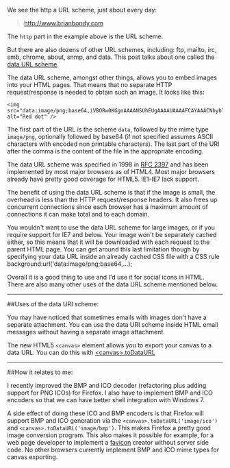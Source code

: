 We see the http a URL scheme, just about every day:

> http://www.brianbondy.com

The `http` part in the example above is the URL scheme.

But there are also dozens of other URL schemes, including: ftp, mailto, irc, smb, chrome, about, snmp, and data.
This post talks about one called the [data URL scheme][1].

The data URL scheme, amongst other things, allows you to embed images into your HTML pages.
That means that no separate HTTP request/response is needed to obtain such an image.
It looks like this:

    <img src="data:image/png;base64,iVBORw0KGgoAAAANSUhEUgAAAAUAAAAFCAYAAACNbyblAAAAHElEQVQI12P4//8/w38GIAXDIBKE0DHxgljNBAAO9TXL0Y4OHwAAAABJRU5ErkJggg==" alt="Red dot" />

The first part of the URL is the scheme `data`, followed by the mime type `image/png`, optionally followed by base64 (if not specified assumes ASCII characters with encoded non printable characters).
The last part of the URI after the comma is the content of the file in the appropriate encoding.


The data URL scheme was specified in 1998 in [RFC 2397][2] and has been implemented by most major browsers as of HTML4.
Most major browsers already have pretty good coverage for HTML5.  IE1-IE7 lack support.

The benefit of using the data URL scheme is that if the image is small, the overhead is less than the HTTP request/response headers.
It also frees up concurrent connections since each browser has a maximum amount of connections it can make total and to each domain.

You wouldn't want to use the data URL scheme for large images, or if you require support for IE7 and below.
Your image won't be separately cached either, so this means that it will be downloaded with each request to the parent HTML page.
You can get around this last limitation though by specifying your data URL inside an already cached CSS file with a CSS rule background:url('data:image/png;base64,...);

Overall it is a good thing to use and I'd use it for social icons in HTML.  
There are also many other uses of the data URL scheme mentioned below.

---

##Uses of the data URI scheme:

You may have noticed that sometimes emails with images don't have a separate attachment.
You can use the data URI scheme inside HTML email messages without having a separate image attachment.

The new HTML5 `<canvas>` element allows you to export your canvas to a data URL.
You can do this with [&lt;canvas&gt;.toDataURL][3]

---

##How it relates to me:

I recently improved the BMP and ICO decoder (refactoring plus adding support for PNG ICOs) for Firefox.
I also have to implement BMP and ICO encoders so that we can have better shell integration with Windows 7.

A side effect of doing these ICO and BMP encoders is that Firefox will support BMP and ICO generation via the `<canvas>.toDataURL('image/ico')` and `<canvas>.toDataURL('image/bmp')`.
This makes Firefox a pretty good image conversion program.
This also makes it possible for example, for a web page developer to implement a [favicon][4] creator without server side code.  No other browsers currently implement BMP and ICO mime types for canvas exporting.

[1]: http://en.wikipedia.org/wiki/Data_URI_scheme
[2]: http://www.ietf.org/rfc/rfc2397
[3]: http://www.w3.org/TR/html5/the-canvas-element.html#dom-canvas-todataurl
[4]: http://en.wikipedia.org/wiki/Favicon
